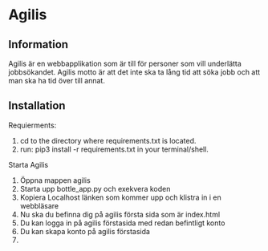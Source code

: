 # Agilis
Information
-----------
Agilis är en webbapplikation som är till för personer som vill underlätta jobbsökandet.
Agilis motto är att det inte ska ta lång tid att söka jobb och att man ska ha tid över till annat.

## Installation
Requierments: 
1. cd to the directory where requirements.txt is located.
2. run: pip3 install -r requirements.txt in your terminal/shell.

Starta Agilis
1. Öppna mappen agilis
2. Starta upp bottle_app.py och exekvera koden
3. Kopiera Localhost länken som kommer upp och klistra in i en webbläsare
4. Nu ska du befinna dig på agilis första sida som är index.html
5. Du kan logga in på agilis förstasida med redan befintligt konto
5. Du kan skapa konto på agilis förstasida
6. 